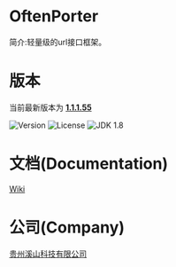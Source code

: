 # OftenPorter
简介:轻量级的url接口框架。

##
# 版本
当前最新版本为  [**1.1.1.55**](http://mvnrepository.com/artifact/com.xishankeji)

![Version](https://img.shields.io/badge/Version-1.1.1.55-brightgreen.svg)
![License](http://img.shields.io/:License-Apache2.0-blue.svg)
![JDK 1.8](https://img.shields.io/badge/JDK-1.8-green.svg)

##
# 文档(Documentation)
[Wiki](https://github.com/gzxishan/OftenPorter/wiki)

##
# 公司(Company)
[贵州溪山科技有限公司](http://www.xishankeji.com)
